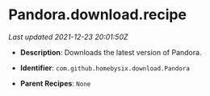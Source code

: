 # Pandora.download.recipe

_Last updated 2021-12-23 20:01:50Z_

- **Description**: Downloads the latest version of Pandora.

- **Identifier**: `com.github.homebysix.download.Pandora`

- **Parent Recipes**: `None`
